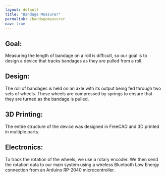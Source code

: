 ```yaml
---
layout: default
title: "Bandage Measurer"
permalink: /bandagemeasurer
nav: true
---
```

## Goal:
Measuring the length of bandage on a roll is difficult, so our goal is to design a device that tracks bandages as they are pulled from a roll.
## Design:
The roll of bandages is held on an axle with its output being fed through two sets of wheels. These wheels are compressed by springs to ensure that they are turned as the bandage is pulled.
## 3D Printing:
The entire structure of the device was designed in FreeCAD and 3D printed in multiple parts.
## Electronics:
To track the rotation of the wheels, we use a rotary encoder. We then send the rotation data to our main system using a wireless Bluetooth Low Energy connection from an Arduino RP-2040 microcontroller.
